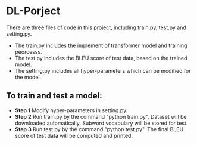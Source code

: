 # DL-Porject
There are three files of code in this project, including train.py, test.py and setting.py.

- The train.py includes the implement of transformer model and training peorcesss. 
- The test.py includes the BLEU score of test data, based on the trained model.
- The setting.py includes all hyper-parameters which can be modified for the model.

## To train and test a model:
- **Step 1** Modify hyper-parameters in setting.py.
- **Step 2** Run train.py by the command "python train.py". Dataset will be downloaded automatically. Subword vocabulary will be stored for test.
- **Step 3** Run test.py by the command "python test.py". The final BLEU score of test data will be computed and printed.
